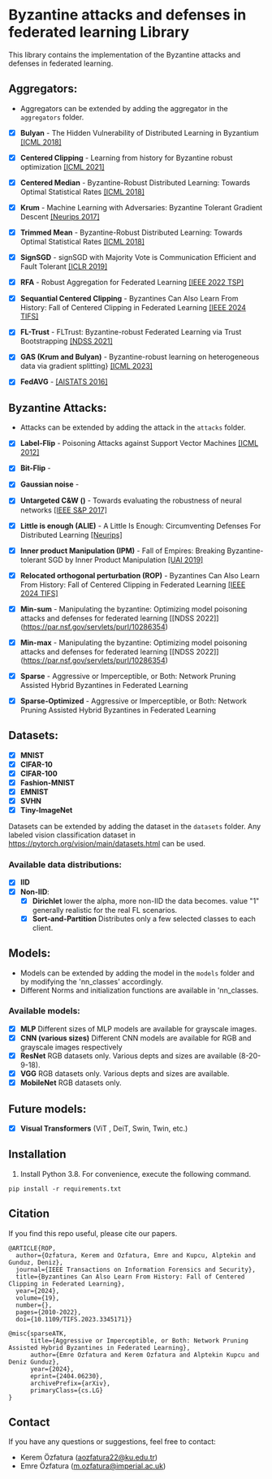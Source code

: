 # Byzantine attacks and defenses in federated learning Library

This library contains the implementation of the Byzantine attacks and defenses in federated learning.

## Aggregators:
- Aggregators can be extended by adding the aggregator in the `aggregators` folder.


- [x] **Bulyan** - The Hidden Vulnerability of Distributed Learning in Byzantium [[ICML 2018]](https://proceedings.mlr.press/v80/mhamdi18a.html)
- [x] **Centered Clipping** - Learning from history for Byzantine robust optimization [[ICML 2021]](http://proceedings.mlr.press/v139/karimireddy21a.html)
- [x] **Centered Median** - Byzantine-Robust Distributed Learning: Towards Optimal Statistical Rates [[ICML 2018]](http://proceedings.mlr.press/v80/yin18a/yin18a.pdf)
- [x] **Krum**  - Machine Learning with Adversaries: Byzantine Tolerant Gradient Descent [[Neurips 2017]](https://proceedings.neurips.cc/paper_files/paper/2017/file/f4b9ec30ad9f68f89b29639786cb62ef-Paper.pdf)
- [x] **Trimmed Mean** - Byzantine-Robust Distributed Learning: Towards Optimal Statistical Rates [[ICML 2018]](http://proceedings.mlr.press/v80/yin18a/yin18a.pdf)
- [x] **SignSGD** - signSGD with Majority Vote is Communication Efficient and Fault Tolerant [[ICLR 2019]](https://openreview.net/pdf?id=BJxhijAcY7)
- [x] **RFA** - Robust Aggregation for Federated Learning [[IEEE 2022 TSP]](https://ieeexplore.ieee.org/stamp/stamp.jsp?arnumber=9721118)
- [x] **Sequantial Centered Clipping** -  Byzantines Can Also Learn From History: Fall of Centered Clipping in Federated Learning [[IEEE 2024 TIFS]](https://ieeexplore.ieee.org/document/9636827)
- [x] **FL-Trust** - FLTrust: Byzantine-robust Federated Learning via Trust Bootstrapping [[NDSS 2021]](https://www.ndss-symposium.org/wp-content/uploads/ndss2021_6C-2_24434_paper.pdf)
- [x] **GAS (Krum and Bulyan)** - Byzantine-robust learning on heterogeneous data via gradient splitting} [[ICML 2023]](https://proceedings.mlr.press/v202/liu23d/liu23d.pdf)
- [x] **FedAVG** - [[AISTATS 2016]](http://proceedings.mlr.press/v51/mcmahan16.pdf)


## Byzantine Attacks:
- Attacks can be extended by adding the attack in the `attacks` folder.


- [x] **Label-Flip** - Poisoning Attacks against Support Vector Machines [[ICML 2012]](https://icml.cc/2012/papers/880.pdf)
- [x] **Bit-Flip** - 
- [x] **Gaussian noise** - 
- [x] **Untargeted C&W ()** - Towards evaluating the robustness of neural networks  [[IEEE S&P 2017]](https://ieeexplore.ieee.org/iel7/7957740/7958557/07958570.pdf)
- [x] **Little is enough (ALIE)** - A Little Is Enough: Circumventing Defenses For Distributed Learning [[Neurips]](https://proceedings.neurips.cc/paper_files/paper/2019/file/ec1c59141046cd1866bbbcdfb6ae31d4-Paper.pdf)
- [x] **Inner product Manipulation (IPM)** - Fall of Empires: Breaking Byzantine-tolerant SGD by Inner Product Manipulation [[UAI 2019]](http://auai.org/uai2019/proceedings/papers/83.pdf)
- [x] **Relocated orthogonal perturbation (ROP)** - Byzantines Can Also Learn From History: Fall of Centered Clipping in Federated Learning [[IEEE 2024 TIFS]](https://ieeexplore.ieee.org/document/9636827)
- [x] **Min-sum** - Manipulating the byzantine: Optimizing model poisoning attacks and defenses for federated learning [[NDSS 2022]] (https://par.nsf.gov/servlets/purl/10286354)
- [x] **Min-max** - Manipulating the byzantine: Optimizing model poisoning attacks and defenses for federated learning [[NDSS 2022]] (https://par.nsf.gov/servlets/purl/10286354)
- [x] **Sparse** - Aggressive or Imperceptible, or Both: Network Pruning Assisted Hybrid Byzantines in Federated Learning
- [x] **Sparse-Optimized** - Aggressive or Imperceptible, or Both: Network Pruning Assisted Hybrid Byzantines in Federated Learning


## Datasets:
- [x] **MNIST**
- [x] **CIFAR-10**
- [x] **CIFAR-100**
- [x] **Fashion-MNIST**
- [x] **EMNIST**
- [x] **SVHN**
- [x] **Tiny-ImageNet**

Datasets can be extended by adding the dataset in the `datasets` folder. Any labeled vision classification dataset in https://pytorch.org/vision/main/datasets.html can be used.


### Available data distributions:
- [x] **IID**
- [x] **Non-IID**: 
    - [x] **Dirichlet** lower the alpha, more non-IID the data becomes. value "1" generally realistic for the real FL scenarios.
    - [x] **Sort-and-Partition** Distributes only a few selected classes to each client.

## Models:
- Models can be extended by adding the model in the `models` folder and by modifying the 'nn_classes' accordingly.
- Different Norms and initialization functions are available in 'nn_classes.


### Available models:
- [x] **MLP** Different sizes of MLP models are available for grayscale images.
- [x] **CNN (various sizes)** Different CNN models are available for RGB and grayscale images respectively
- [x] **ResNet** RGB datasets only. Various depts and sizes are available (8-20-9-18).
- [x] **VGG** RGB datasets only. Various depts and sizes are available.
- [x] **MobileNet** RGB datasets only.

## Future models:
- [x] **Visual Transformers** (ViT , DeiT, Swin, Twin, etc.) 


## Installation

1. Install Python 3.8. For convenience, execute the following command.

```
pip install -r requirements.txt
```

## Citation

If you find this repo useful, please cite our papers.

```
@ARTICLE{ROP,
  author={Ozfatura, Kerem and Ozfatura, Emre and Kupcu, Alptekin and Gunduz, Deniz},
  journal={IEEE Transactions on Information Forensics and Security}, 
  title={Byzantines Can Also Learn From History: Fall of Centered Clipping in Federated Learning}, 
  year={2024},
  volume={19},
  number={},
  pages={2010-2022},
  doi={10.1109/TIFS.2023.3345171}}
```

```
@misc{sparseATK,
      title={Aggressive or Imperceptible, or Both: Network Pruning Assisted Hybrid Byzantines in Federated Learning}, 
      author={Emre Ozfatura and Kerem Ozfatura and Alptekin Kupcu and Deniz Gunduz},
      year={2024},
      eprint={2404.06230},
      archivePrefix={arXiv},
      primaryClass={cs.LG}
}
```

## Contact
If you have any questions or suggestions, feel free to contact:

- Kerem Özfatura (aozfatura22@ku.edu.tr)
- Emre Özfatura (m.ozfatura@imperial.ac.uk)

